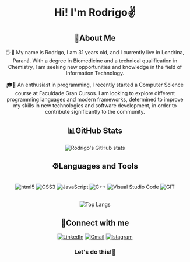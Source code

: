 <div align="center">

# Hi! I'm Rodrigo✌️

## 🧷About Me

🖐️🧑 My name is Rodrigo, I am 31 years old, and I currently live in Londrina, Paraná. With a degree in Biomedicine and a technical qualification in Chemistry, I am seeking new opportunities and knowledge in the field of Information Technology.

🎓🚀 An enthusiast in programming, I recently started a Computer Science course at Faculdade Gran Cursos. I am looking to explore different programming languages and modern frameworks, determined to improve my skills in new technologies and software development, in order to contribute significantly to the community.

## 📊GitHub Stats
![Rodrigo's GitHub stats](https://github-readme-stats.vercel.app/api?username=rodrigo-terra&show_icons=true&theme=dark)

## ⚙️Languages and Tools
<div style="display: inline_block"><br/>
<img align= "center" alt="html5" src=https://img.shields.io/badge/HTML5-E34F26?style=for-the-badge&logo=html5&logoColor=white />
<img align= "center" alt="CSS3" src=https://img.shields.io/badge/CSS3-1572B6?style=for-the-badge&logo=css3&logoColor=white>
<img align= "center" alt="JavaScript" src=https://img.shields.io/badge/JavaScript-F7DF1E?style=for-the-badge&logo=javascript&logoColor=black>
<img align= "center" alt="C++" src=https://img.shields.io/badge/C%2B%2B-00599C?style=for-the-badge&logo=c%2B%2B&logoColor=white>
<img align= "center" alt="Visual Studio Code" src=https://img.shields.io/badge/Visual_Studio_Code-0078D4?style=for-the-badge&logo=visual%20studio%20code&logoColor=white>
<img align= "center" alt="GIT" src=https://img.shields.io/badge/GIT-E44C30?style=for-the-badge&logo=git&logoColor=white>
</div><br/>

![Top Langs](https://github-readme-stats.vercel.app/api/top-langs/?username=rodrigo-terra&layout=compact)

## 🔗Connect with me
[![LinkedIn](https://img.shields.io/badge/LinkedIn-0077B5?style=for-the-badge&logo=linkedin&logoColor=white)](www.linkedin.com/in/rodrigo93terra)
[![Gmail](https://img.shields.io/badge/Gmail-D14836?style=for-the-badge&logo=gmail&logoColor=white)](mailto:rodrigo93terra@gmail.com)
[![Istagram](https://img.shields.io/badge/Instagram-E4405F?style=for-the-badge&logo=instagram&logoColor=white)](https://www.instagram.com/ro_terra93)

### Let's do this!👊
</div>
